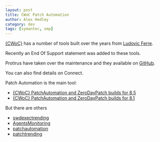 ```yaml
---
layout: post
title: CWoC Patch Automation
author: Alex Hedley
category: dev
tags: [symantec, smp]
---
```


[{CWoC}](https://www.symantec.com/connect/articles/cwoc) has a number of tools built over the years from [Ludovic Ferre](https://www.symantec.com/connect/user/ludovic-ferre).

Recently an End Of Support statement was added to these tools.

Protirus have taken over the maintenance and they available on [GitHub](https://protirus.github.io/).

You can also find details on Connect.

Patch Automation is the main tool:

- [{CWoC} PatchAutomation and ZeroDayPatch builds for 8.5](https://www.symantec.com/connect/articles/cwoc-patchautomation-and-zerodaypatch-builds-85)
- [{CWoC} PatchAutomation and ZeroDayPatch builds for 8.1](https://www.symantec.com/connect/downloads/cwoc-patchautomation-and-zerodaypatch-builds-81)


But there are others

- [swdexectrending](https://github.com/Protirus/swdexectrending)
- [AgentsMonitoring](https://github.com/Protirus/AgentsMonitoring)
- [patchautomation](https://github.com/Protirus/patchautomation)
- [patchtrending](https://github.com/Protirus/patchtrending)
